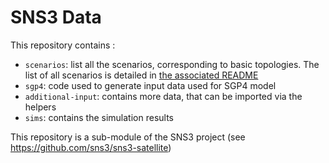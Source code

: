 # SNS3 Data

This repository contains :
- `scenarios`: list all the scenarios, corresponding to basic topologies. The list of all scenarios is detailed in [the associated README](scenarios/README.md)
- `sgp4`: code used to generate input data used for SGP4 model
- `additional-input`: contains more data, that can be imported via the helpers
- `sims`: contains the simulation results

This repository is a sub-module of the SNS3 project (see https://github.com/sns3/sns3-satellite)
